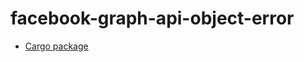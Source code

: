 # facebook-graph-api-object-error

* [Cargo package](https://crates.io/crates/facebook-graph-api-object-error)
